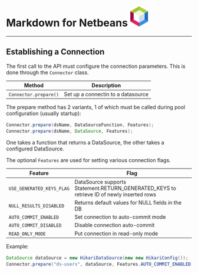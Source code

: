 # Markdown for Netbeans ![Description Here](https://raw.githubusercontent.com/moacirrf/netbeans-markdown/main/images/nblogo48x48.png)

***


## Establishing a Connection

The first call to the API must configure the connection parameters. This is done through the `Connector` class.

| Method | Description |
|---|---|
| `Connector.prepare()` | Set up a connectin to a datasource |

The prepare method has 2 variants, 1 of which must be called during pool configuration (usually startup):

```java
Connector.prepare(dsName, DataSourceFunction, Features);
Connector.prepare(dsName, DataSource, Features);
```

One takes a function that returns a DataSource, the other takes a configured DataSource.

The optional `Features` are used for setting various connection flags.

| Feature | Flag |
|---|---|
| `USE_GENERATED_KEYS_FLAG` | DataSource supports Statement.RETURN_GENERATED_KEYS to retrieve ID of newly inserted rows |
| `NULL_RESULTS_DISABLED` | Returns default values for NULL fields in the DB |
| `AUTO_COMMIT_ENABLED` | Set connection to auto-commit mode |
| `AUTO_COMMIT_DISABLED` | Disable connection auto-commit |
| `READ_ONLY_MODE` | Put connection in read-only mode |

Example:

```java
DataSource dataSource = new HikariDataSource(new new HikariConfig());
Connector.prepare("ds-users", dataSource, Features.AUTO_COMMIT_ENABLED);
```
